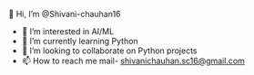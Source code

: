  👋 Hi, I’m @Shivani-chauhan16
- 👀 I’m interested in AI/ML
- 🌱 I’m currently learning Python
- 💞️ I’m looking to collaborate on Python projects
- 📫 How to reach me mail- shivanichauhan.sc16@gmail.com
